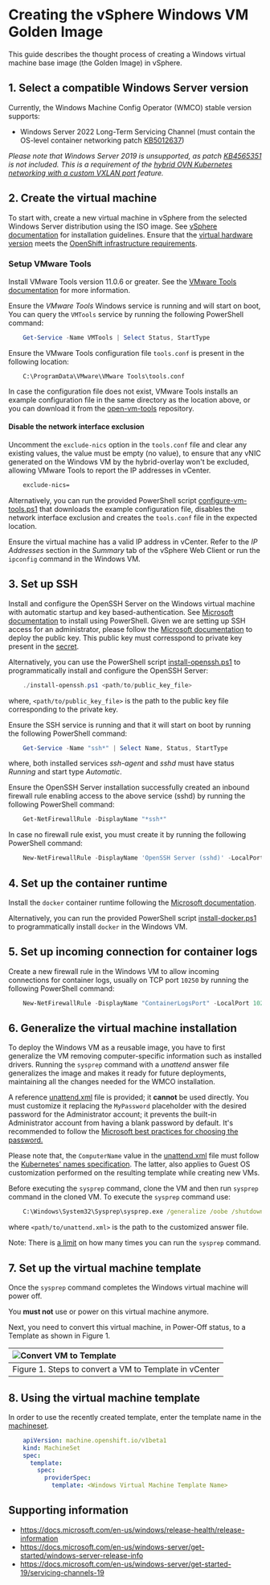 # Creating the vSphere Windows VM Golden Image

This guide describes the thought process of creating a Windows virtual machine base image (the Golden Image) in vSphere.

## 1. Select a compatible Windows Server version

Currently, the Windows Machine Config Operator (WMCO) stable version supports:
* Windows Server 2022 Long-Term Servicing Channel (must contain the OS-level container networking patch [KB5012637](https://support.microsoft.com/en-us/topic/april-25-2022-kb5012637-os-build-20348-681-preview-2233d69c-d4a5-4be9-8c24-04a450861a8d))

*Please note that Windows Server 2019 is unsupported, as patch [KB4565351](https://support.microsoft.com/en-us/help/4565351/windows-10-update-kb4565351)
is not included. This is a requirement of the [hybrid OVN Kubernetes networking with a custom VXLAN port](setup-hybrid-OVNKubernetes-cluster.md#vSphere) feature.*

## 2. Create the virtual machine

To start with, create a new virtual machine in vSphere from the selected Windows Server distribution using the ISO image.
See [vSphere documentation](https://docs.vmware.com/en/VMware-vSphere/index.html) for installation guidelines.
Ensure that the [virtual hardware version](https://kb.vmware.com/s/article/1003746) meets the
[OpenShift infrastructure requirements](https://docs.openshift.com/container-platform/latest/installing/installing_vsphere/preparing-to-install-on-vsphere.html#installation-vsphere-infrastructure_preparing-to-install-on-vsphere).

### Setup VMware Tools

Install VMware Tools version 11.0.6 or greater. See the [VMware Tools documentation](https://docs.vmware.com/en/VMware-Tools/index.html) for more information.

Ensure the *VMware Tools* Windows service is running and will start on boot, You can query the `VMTools` service by 
running the following PowerShell command:

```powershell
    Get-Service -Name VMTools | Select Status, StartType 
```

Ensure the VMware Tools configuration file `tools.conf` is present in the following location:

```
    C:\ProgramData\VMware\VMware Tools\tools.conf
```

In case the configuration file does not exist, VMware Tools installs an example configuration file in the same 
directory as the location above, or you can download it from the
[open-vm-tools](https://raw.githubusercontent.com/vmware/open-vm-tools/master/open-vm-tools/tools.conf) repository.

#### Disable the network interface exclusion

Uncomment the `exclude-nics` option in the `tools.conf` file and clear any existing values, the value must be 
empty (no value), to ensure that any vNIC generated on the Windows VM by the hybrid-overlay won't be excluded,
allowing VMware Tools to report the IP addresses in vCenter.

```bash
    exclude-nics=
``` 

Alternatively, you can run the provided PowerShell script [configure-vm-tools.ps1](vsphere_ci/scripts/configure-vm-tools.ps1) 
that downloads the example configuration file, disables the network interface exclusion and creates the `tools.conf` 
file in the expected location.

Ensure the virtual machine has a valid IP address in vCenter. Refer to the *IP Addresses* section in the *Summary* tab
of the vSphere Web Client or run the `ipconfig` command in the Windows VM.

## 3. Set up SSH

Install and configure the OpenSSH Server on the Windows virtual machine with automatic startup and key based-authentication.
See [Microsoft documentation](https://docs.microsoft.com/en-us/windows-server/administration/openssh/openssh_install_firstuse)
to install using PowerShell. Given we are setting up SSH access for an administrator, please follow the
[Microsoft documentation](https://docs.microsoft.com/en-us/windows-server/administration/openssh/openssh_keymanagement#administrative-user)
to deploy the public key. This public key must corresspond to private key present in the [secret](../README.md#create-a-private-key-secret).

Alternatively, you can use the PowerShell script [install-openssh.ps1](vsphere_ci/scripts/install-openssh.ps1) to programmatically 
install and configure the OpenSSH Server:

```powershell
    ./install-openssh.ps1 <path/to/public_key_file>
```

where, `<path/to/public_key_file>` is the path to the public key file corresponding to the private key.

Ensure the SSH service is running and that it will start on boot by running the following PowerShell command:

```powershell
    Get-Service -Name "ssh*" | Select Name, Status, StartType 
```

where, both installed services *ssh-agent* and *sshd* must have status *Running* and start type *Automatic*.

Ensure the OpenSSH Server installation successfully created an inbound firewall rule enabling access to the above 
service (sshd) by running the following PowerShell command:

```powershell
    Get-NetFirewallRule -DisplayName "*ssh*"
```

In case no firewall rule exist, you must create it by running the following PowerShell command:

```powershell
    New-NetFirewallRule -DisplayName 'OpenSSH Server (sshd)' -LocalPort 22 -Enabled True -Direction Inbound -Protocol TCP -Action Allow 
```

## 4. Set up the container runtime

Install the `docker` container runtime following the [Microsoft documentation](https://docs.microsoft.com/en-us/virtualization/windowscontainers/quick-start/set-up-environment?tabs=Windows-Server).

Alternatively, you can run the provided PowerShell script [install-docker.ps1](vsphere_ci/scripts/install-docker.ps1) 
to programmatically install `docker` in the Windows VM.

## 5. Set up incoming connection for container logs

Create a new firewall rule in the Windows VM to allow incoming connections for container logs, usually 
on TCP port `10250` by running the following PowerShell command:

```powershell
    New-NetFirewallRule -DisplayName "ContainerLogsPort" -LocalPort 10250 -Enabled True -Direction Inbound -Protocol TCP -Action Allow -EdgeTraversalPolicy Allow
```

## 6. Generalize the virtual machine installation

To deploy the Windows VM as a reusable image, you have to first generalize the VM removing computer-specific information 
such as installed drivers. Running the `sysprep` command with a *unattend* answer file generalizes the image and 
makes it ready for future deployments, maintaining all the changes needed for the WMCO installation. 

A reference [unattend.xml](unattend.xml) file is provided; it **cannot** be used directly. You must customize it
replacing the `MyPassword` placeholder with the desired password for the Administrator account; it prevents the built-in
Administrator account from having a blank password by default. It's recommended to follow the [Microsoft best 
practices for choosing the password.](https://docs.microsoft.com/en-us/windows/security/threat-protection/security-policy-settings/password-must-meet-complexity-requirements)

Please note that, the `ComputerName` value in the [unattend.xml](unattend.xml) file must follow the
[Kubernetes' names specification](https://kubernetes.io/docs/concepts/overview/working-with-objects/names). The latter,
also applies to Guest OS customization performed on the resulting template while creating new VMs.

Before executing the `sysprep` command, clone the VM and then run `sysprep` command in the cloned VM. To execute
the `sysprep` command use:

```cmd
    C:\Windows\System32\Sysprep\sysprep.exe /generalize /oobe /shutdown /unattend:<path/to/unattend.xml>
```

where `<path/to/unattend.xml>` is the path to the customized answer file.

Note: There is [a limit](https://docs.microsoft.com/en-us/windows-hardware/manufacture/desktop/sysprep--generalize--a-windows-installation#limits-on-how-many-times-you-can-run-sysprep)
on how many times you can run the `sysprep` command.

## 7. Set up the virtual machine template

Once the `sysprep` command completes the Windows virtual machine will power off. 

You **must not** use or power on this virtual machine anymore.

Next, you need to convert this virtual machine, in Power-Off status, to a Template as shown in Figure 1.

|![Convert VM to Template](images/vcenter-vm-to-template.png)|
|:---|
|Figure 1. Steps to convert a VM to Template in vCenter|

## 8. Using the virtual machine template

In order to use the recently created template, enter the template name in the [machineset](../README.md#configuring-windows-instances-provisioned-through-machinesets).

```yaml
    apiVersion: machine.openshift.io/v1beta1
    kind: MachineSet
    spec:
      template:
        spec:
          providerSpec:
            template: <Windows Virtual Machine Template Name>
```

## Supporting information

* https://docs.microsoft.com/en-us/windows/release-health/release-information
* https://docs.microsoft.com/en-us/windows-server/get-started/windows-server-release-info
* https://docs.microsoft.com/en-us/windows-server/get-started-19/servicing-channels-19
